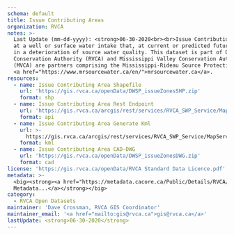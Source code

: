```yaml
---
schema: default
title: Issue Contributing Areas
organization: RVCA
notes: >-
  Last Update (mm-dd-yyyy): <strong>06-30-2020<br><br>Issue Contributiong Areas</strong> A chemical or pathogen contaminant detected 
  at a well or surface water intake that, at current or predicted future concentrations, may result 
  in a deterioration of source water quality. This dataset is part of Drinking Water Source Protection (DWSP). Rideau Valley
  Conservation Authority (RVCA) and Mississippi Valley Conservation Authority
  (MVCA) are partners comprising the Mississippi-Rideau Source Protection Region
  <a href="https://www.mrsourcewater.ca/en/">mrsourcewater.ca</a>.
resources:
  - name: Issue Contributing Area Shapefile
    url: 'https://gis.rvca.ca/openData/DWSP_issueZonesSHP.zip'
    format: shp
  - name: Issue Contributing Area Rest Endpoint
    url: 'https://gis.rvca.ca/arcgis/rest/services/RVCA_SWP_Service/MapServer/1'
    format: api
  - name: Issue Contributing Area Generate Kml
    url: >-
      https://gis.rvca.ca/arcgis/rest/services/RVCA_SWP_Service/MapServer/generateKml
    format: kml
  - name: Issue Contributing Area CAD-DWG
    url: 'https://gis.rvca.ca/openData/DWSP_issueZonesDWG.zip'
    format: cad
license: 'https://gis.rvca.ca/openData/RVCA Standard Data Licence.pdf'
metadata: >-
  <big><strong><a href="https://metadata.cacore.ca/Public/Details/RVCA/id=1008">View
  Metadata...</a></strong></big>
category:
  - RVCA Open Datasets
maintainer: 'Dave Crossman, RVCA GIS Coordinator'
maintainer_email: '<a href="mailto:gis@rvca.ca">gis@rvca.ca</a>'
lastUpdate: <strong>06-30-2020</strong>
---
```

